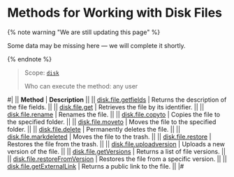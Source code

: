 # Methods for Working with Disk Files

{% note warning "We are still updating this page" %}

Some data may be missing here — we will complete it shortly.

{% endnote %}

> Scope: [`disk`](../../scopes/permissions.md)
>
> Who can execute the method: any user

#|
|| **Method** | **Description** ||
|| [disk.file.getfields](./disk-file-get-fields.md) | Returns the description of the file fields. ||
|| [disk.file.get](./disk-file-get.md) | Retrieves the file by its identifier. ||
|| [disk.file.rename](./disk-file-rename.md) | Renames the file. ||
|| [disk.file.copyto](./disk-file-copy-to.md) | Copies the file to the specified folder. ||
|| [disk.file.moveto](./disk-file-move-to.md) | Moves the file to the specified folder. ||
|| [disk.file.delete](./disk-file-delete.md) | Permanently deletes the file. ||
|| [disk.file.markdeleted](./disk-file-mark-deleted.md) | Moves the file to the trash. ||
|| [disk.file.restore](./disk-file-restore.md) | Restores the file from the trash. ||
|| [disk.file.uploadversion](./disk-file-upload-version.md) | Uploads a new version of the file. ||
|| [disk.file.getVersions](./disk-file-get-versions.md) | Returns a list of file versions. ||
|| [disk.file.restoreFromVersion](./disk-file-restore-from-version.md) | Restores the file from a specific version. ||
|| [disk.file.getExternalLink](./disk-file-get-external-link.md) | Returns a public link to the file. ||
|#